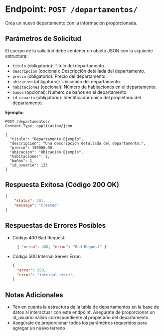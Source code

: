 # Endpoint: `POST /departamentos/`

Crea un nuevo departamento con la información proporcionada.

## Parámetros de Solicitud

El cuerpo de la solicitud debe contener un objeto JSON con la siguiente estructura:

- `titulo` (obligatorio): Título del departamento.
- `descripcion` (opcional): Descripción detallada del departamento.
- `precio` (obligatorio): Precio del departamento.
- `ubicacion` (obligatorio): Ubicación del departamento.
- `habitaciones` (opcional): Número de habitaciones en el departamento.
- `baños` (opcional): Número de baños en el departamento.
- `id_usuario` (obligatorio): Identificador único del propietario del departamento.

**Ejemplo:**
```http
POST /departamentos/
Content-Type: application/json

{
  "titulo": "Departamento Ejemplo",
  "descripcion": "Una descripción detallada del departamento.",
  "precio": 150000.00,
  "ubicacion": "Ubicación Ejemplo",
  "habitaciones": 2,
  "baños": 1,
  "id_usuario": 123
}
```
## Respuesta Exitosa (Código 200 OK)
```json
{
    "status": 201,
    "message": "Created"
}
```

## Respuestas de Errores Posibles
- Código 400 Bad Request:

  ```json
    { "errno": 400, "error": "Bad Request" }
  ```

- Código 500 Internal Server Error:
  ```json
  {
    "error": 500,
    "error": "internal_error",
  }
  ``` 

## Notas Adicionales

- Ten en cuenta la estructura de la tabla de departamentos en la base de datos al interactuar con este endpoint. Asegúrate de proporcionar un id_usuario válido correspondiente al propietario del departamento.
- Asegúrate de proporcionar todos los parámetros requeridos para agregar un nuevo terreno